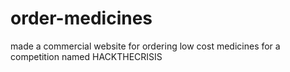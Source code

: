 # order-medicines

made a commercial website for ordering low cost medicines for a competition named HACKTHECRISIS
